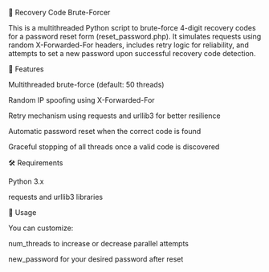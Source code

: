 🔐 Recovery Code Brute-Forcer

This is a multithreaded Python script to brute-force 4-digit recovery codes for a password reset form (reset_password.php).
It simulates requests using random X-Forwarded-For headers, includes retry logic for reliability, and attempts to set a new password upon successful recovery code detection.

🚀 Features

Multithreaded brute-force (default: 50 threads)

Random IP spoofing using X-Forwarded-For

Retry mechanism using requests and urllib3 for better resilience

Automatic password reset when the correct code is found

Graceful stopping of all threads once a valid code is discovered

🛠 Requirements

Python 3.x

requests and urllib3 libraries

🧪 Usage

You can customize:

num_threads to increase or decrease parallel attempts

new_password for your desired password after reset

